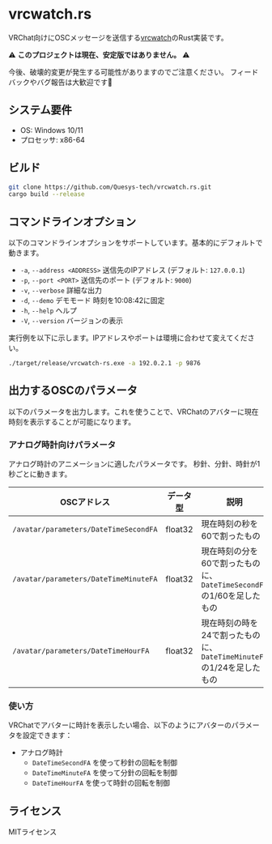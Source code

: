 # vrcwatch.rs

VRChat向けにOSCメッセージを送信する[vrcwatch](https://github.com/mezum/vrcwatch)のRust実装です。

⚠️ **このプロジェクトは現在、安定版ではありません。** ⚠️

今後、破壊的変更が発生する可能性がありますのでご注意ください。
フィードバックやバグ報告は大歓迎です🎉

## システム要件

- OS: Windows 10/11
- プロセッサ: x86-64

## ビルド

```bash
git clone https://github.com/Quesys-tech/vrcwatch.rs.git
cargo build --release
```

## コマンドラインオプション

以下のコマンドラインオプションをサポートしています。基本的にデフォルトで動きます。

-  `-a`, `--address <ADDRESS>` 送信先のIPアドレス (デフォルト: `127.0.0.1`)
-  `-p`, `--port <PORT>`       送信先のポート (デフォルト: `9000`)
-  `-v`, `--verbose`           詳細な出力
-  `-d`, `--demo`              デモモード 時刻を10:08:42に固定
-  `-h`, `--help`              ヘルプ
-  `-V`, `--version`           バージョンの表示

実行例を以下に示します。IPアドレスやポートは環境に合わせて変えてください。
```bash
./target/release/vrcwatch-rs.exe -a 192.0.2.1 -p 9876
```

## 出力するOSCのパラメータ

以下のパラメータを出力します。これを使うことで、VRChatのアバターに現在時刻を表示することが可能になります。

### アナログ時計向けパラメータ

アナログ時計のアニメーションに適したパラメータです。
秒針、分針、時針が1秒ごとに動きます。

| OSCアドレス                           | データ型 | 説明                                                                 |
| ------------------------------------- | -------- | -------------------------------------------------------------------- |
| `/avatar/parameters/DateTimeSecondFA` | float32  | 現在時刻の秒を60で割ったもの                                         |
| `/avatar/parameters/DateTimeMinuteFA` | float32  | 現在時刻の分を60で割ったものに、`DateTimeSecondFA`の1/60を足したもの |
| `/avatar/parameters/DateTimeHourFA`   | float32  | 現在時刻の時を24で割ったものに、`DateTimeMinuteFA`の1/24を足したもの |

### 使い方

VRChatでアバターに時計を表示したい場合、以下のようにアバターのパラメータを設定できます：

- アナログ時計
  - `DateTimeSecondFA` を使って秒針の回転を制御
  - `DateTimeMinuteFA` を使って分針の回転を制御
  - `DateTimeHourFA` を使って時針の回転を制御

## ライセンス

MITライセンス